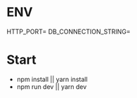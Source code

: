 # ENV

HTTP_PORT=
DB_CONNECTION_STRING=

# Start

* npm install || yarn install
* npm run dev || yarn dev
